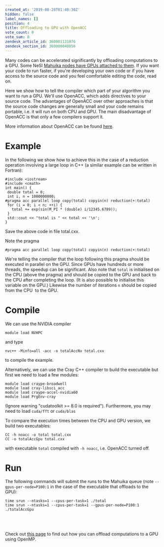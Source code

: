 ```yaml
---
created_at: '2019-08-28T01:48:30Z'
hidden: false
label_names: []
position: 4
title: Offloading to GPU with OpenACC
vote_count: 0
vote_sum: 0
zendesk_article_id: 360001131076
zendesk_section_id: 360000040056
---
```


Many codes can be accelerated significantly by offloading computations
to a GPU. Some NeSI [Mahuika nodes have GPUs attached to
them](https://support.nesi.org.nz/hc/en-gb/articles/360001471955-GPU-use-on-NeSI).
If you want your code to run faster, if you're developing your own code
or if you have access to the source code and you feel comfortable
editing the code, read on.

Here we show how to tell the compiler which part of your algorithm you
want to run a GPU. We'll use OpenACC, which adds directives to your
source code. The advantages of OpenACC over other approaches is that the
source code changes are generally small and your code remains portable,
i.e. it will run on both CPU and GPU. The main disadvantage of OpenACC
is that only a few compilers support it. 

More information about OpenACC can be found
[here](http://www.icl.utk.edu/~luszczek/teaching/courses/fall2016/cosc462/pdf/OpenACC_Fundamentals.pdf).

# Example

In the following we show how to achieve this in the case of a reduction
operation involving a large loop in C++ (a similar example can be
written in Fortran):

    #include <iostream>
    #include <cmath>
    int main() {
     double total = 0;
     int i, n = 1000000000;
    #pragma acc parallel loop copy(total) copyin(n) reduction(+:total)
     for (i = 0; i < n; ++i) {
       total += exp(sin(M_PI * (double) i/12345.6789));
     }
     std::cout << "total is " << total << '\n';
    }

Save the above code in file total.cxx.

Note the pragma

    #pragma acc parallel loop copy(total) copyin(n) reduction(+:total)

We're telling the compiler that the loop following this pragma should be
executed in parallel on the GPU. Since GPUs have hundreds or more
threads, the speedup can be significant. Also note that `total` is
initialised on the CPU (above the pragma) and should be copied to the
GPU and back to the CPU after completing the loop. (It is also possible
to initialise this variable on the GPU.) Likewise the number of
iterations `n` should be copied from the CPU  to the GPU. 

# Compile

We can use the NVIDIA compiler

`module load NVHPC`

and type

`nvc++ -Minfo=all -acc -o totalAccNv total.cxx`

to compile the example.

Alternatively, we can use the Cray C++ compiler to build the executable
but first we need to load a few modules:

    module load craype-broadwell
    module load cray-libsci_acc 
    module load craype-accel-nvidia60 
    module load PrgEnv-cray

(Ignore warning "<span class="s1">cudatoolkit &gt;= 8.0 is required").
Furthermore, you may need to load `cuda/fft` or `cuda/blas`  
</span>

To compare the execution times between the CPU and GPU version, we build
two executables:

    CC -h noacc -o total total.cxx
    CC -o totalAccGpu total.cxx

with executable `total` compiled with `-h noacc`, i.e. OpenACC turned
off.

# Run

The following commands will submit the runs to the Mahuika queue (note
`--gpus-per-node=P100:1` in the case of the executable that offloads to
the GPU):

    time srun --ntasks=1 --cpus-per-task=1 ./total
    time srun --ntasks=1 --cpus-per-task=1 --gpus-per-node=P100:1 ./totalAccGpu

<table>
<colgroup>
<col style="width: 50%" />
<col style="width: 50%" />
</colgroup>
<tbody>
<tr class="odd">
</tr>
<tr class="even">
</tr>
<tr class="odd">
</tr>
</tbody>
</table>

 

Check out [this
page](https://support.nesi.org.nz/hc/en-gb/articles/360001127856-Offloading-to-GPU-with-OpenMP-)
to find out how you can offload computations to a GPU using OpenMP.
